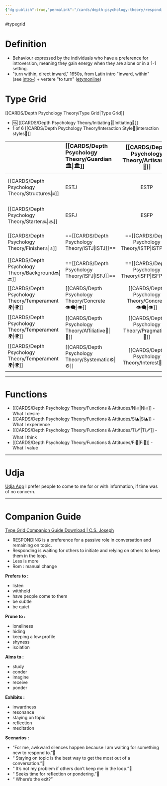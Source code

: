 ```yaml
---
{"dg-publish":true,"permalink":"/cards/depth-psychology-theory/responding/","created":"2023-01-01T13:12:17.828+01:00","updated":"2023-04-26T15:03:07.931+02:00"}
---
```


#typegrid

# Definition 
- Behaviour expressed by the individuals who have a preference for introversion, meaning they gain energy when they are alone or in a 1-1 setting. 
- "turn within, direct inward," 1650s, from Latin intro "inward, within" (see [intro-](https://www.etymonline.com/word/intro-?ref=etymonline_crossreference "Etymology, meaning and definition of intro- ")) + vertere "to turn" ([etymonline](https://www.etymonline.com/word/introvert))

# Type Grid 
[[CARDS/Depth Psychology Theory/Type Grid\|Type Grid]]
- 🆚 [[CARDS/Depth Psychology Theory/Initiating👋\|Initiating👋]] 
- 1 of 6 [[CARDS/Depth Psychology Theory/Interaction Style💬\|interaction styles💬]] 

|                      | <font size="4"> [[CARDS/Depth Psychology Theory/Guardian 🏛️\|🏛️]]</font>   |  <font size="4"> [[CARDS/Depth Psychology Theory/Artisan 🧰\|🧰]]</font>   | <font size="4"> [[CARDS/Depth Psychology Theory/Future-Thinker 🔮\|🔮]]</font> | <font size="4"> [[CARDS/Depth Psychology Theory/Idealist🦄\|🦄]]</font>    | [[CARDS/Depth Psychology Theory/Interaction Style💬\|💬]]                      |   [[CARDS/Depth Psychology Theory/Interaction Style💬\|💬]]                           |   [[CARDS/Depth Psychology Theory/Interaction Style💬\|💬]]                    |
|:-------------------- |:--------------------- |:---------------------:|:------------------------- |:--------------------- |:--------------------- |:-------------------------- |:--------------------- |
| [[CARDS/Depth Psychology Theory/Structure🔛\|🔛]]  |  ESTJ               |        ESTP         |  ENTJ                   |  ENFJ               | [[CARDS/Depth Psychology Theory/Direct➡️\|➡️]]      | [[CARDS/Depth Psychology Theory/Initiating👋\|👋]]       | [[CARDS/Depth Psychology Theory/Outcome🏆\|🎯]]     |
| [[CARDS/Depth Psychology Theory/Starter🔜\|🔜]]    | ESFJ             |        ESFP         |  ENTP                   |  ENFP               | [[CARDS/Depth Psychology Theory/Informative↪️\|↪️]] | [[CARDS/Depth Psychology Theory/Initiating👋\|👋]]       | [[CARDS/Depth Psychology Theory/Progression🏃\|🚧]] |
| [[CARDS/Depth Psychology Theory/Finisher🔝\|🔝]]   | ==[[CARDS/Depth Psychology Theory/ISTJ\|ISTJ]]==              |       ==[[CARDS/Depth Psychology Theory/ISTP\|ISTP]]==        | ==[[CARDS/Depth Psychology Theory/INTJ\|INTJ]]==                  | ==[[CARDS/Depth Psychology Theory/INFJ\|INFJ]]==              | [[CARDS/Depth Psychology Theory/Direct➡️\|➡️]]      | ==[[CARDS/Depth Psychology Theory/Responding🧘‍♂️\|🧘‍♂️]]== | [[CARDS/Depth Psychology Theory/Progression🏃\|🚧]] |
| [[CARDS/Depth Psychology Theory/Background🔙\|🔙]] | ==[[CARDS/Depth Psychology Theory/ISFJ\|ISFJ]]==              |       ==[[CARDS/Depth Psychology Theory/ISFP\|ISFP]]==        | ==[[CARDS/Depth Psychology Theory/INTP\|INTP]]==                  | ==[[CARDS/Depth Psychology Theory/INFP\|INFP]]==              | [[CARDS/Depth Psychology Theory/Informative↪️\|↪️]] | ==[[CARDS/Depth Psychology Theory/Responding🧘‍♂️\|🧘‍♂️]]== | [[CARDS/Depth Psychology Theory/Outcome🏆\|🎯]]     |
|  [[CARDS/Depth Psychology Theory/Temperament🌍\|🌍]]                     | [[CARDS/Depth Psychology Theory/Concrete👁️‍🗨️\|👁️]] | [[CARDS/Depth Psychology Theory/Concrete👁️‍🗨️\|👁️]] | [[CARDS/Depth Psychology Theory/Abstract🧲\|🧲]]        | [[CARDS/Depth Psychology Theory/Abstract🧲\|🧲]]    |                       |                            |                       |
|  [[CARDS/Depth Psychology Theory/Temperament🌍\|🌍]]                     | [[CARDS/Depth Psychology Theory/Affiliative🐜\|🐜]] |  [[CARDS/Depth Psychology Theory/Pragmatic🦊\|🦊]]  | [[CARDS/Depth Psychology Theory/Pragmatic🦊\|🦊]]       | [[CARDS/Depth Psychology Theory/Affiliative🐜\|🐜]] |                       |                            |                       |
|  [[CARDS/Depth Psychology Theory/Temperament🌍\|🌍]]                     | [[CARDS/Depth Psychology Theory/Systematic⚙️\|⚙️]]  |  [[CARDS/Depth Psychology Theory/Interest👀\|👀]]   | [[CARDS/Depth Psychology Theory/Systematic⚙️\|⚙️]]      | [[CARDS/Depth Psychology Theory/Interest👀\|👀]]    |                       |                            |                       |

---
# Functions 
- [[CARDS/Depth Psychology Theory/Functions & Attitudes/Ni🔥\|Ni🔥]] - What I desire 
- [[CARDS/Depth Psychology Theory/Functions & Attitudes/Si⛰️\|Si⛰️]] - What I experience 
- [[CARDS/Depth Psychology Theory/Functions & Attitudes/Ti🗡️\|Ti🗡️]] - What I think 
- [[CARDS/Depth Psychology Theory/Functions & Attitudes/Fi🧭\|Fi🧭]] - What I value 

----
# Udja
[Udja App](https://www.udja.app/#/)
I prefer people to come to me for or with information, if time was of no concern. 

---
# Companion Guide
[Type Grid Companion Guide Download | C.S. Joseph](https://csjoseph.life/type-grid-companion-guide-download/)
-   RESPONDING is a preference for a passive role in conversation and remaining on topic.
-   Responding is waiting for others to initiate and relying on others to keep them in the loop.
-   Less is more 
-   Rom : manual change  

**Prefers to :** 
-   listen
-   withhold
-   have people come to them
-   be subtle
-   be quiet  
    
**Prone to :**
-   loneliness
-   hiding
-   keeping a low profile
-   shyness
-   isolation  
    
**Aims to :**
-   study
-   conder
-   imagine
-   receive
-   ponder  
    
**Exhibits :**
-   inwardness
-   resonance
-   staying on topic
-   reflection
-   meditation  
    
**Scenarios :**
-   “For me, awkward silences happen because I am waiting for something new to respond to.”
-   “ Staying on topic is the best way to get the most out of a conversation.”
-   “ It’s not my problem if others don’t keep me in the loop.”
-   “ Seeks time for reflection or pondering.”
-   “ Where’s the exit?”

